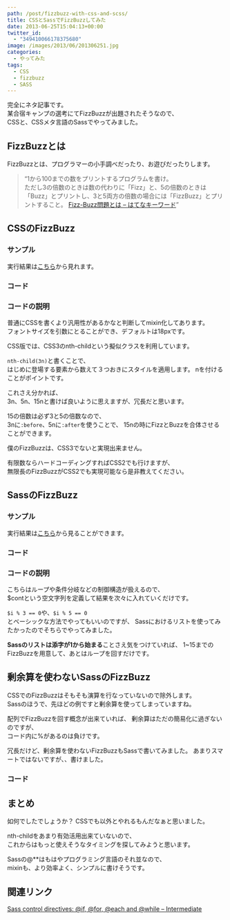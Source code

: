 ```yaml
---
path: /post/fizzbuzz-with-css-and-scss/
title: CSSとSassでFizzBuzzしてみた
date: 2013-06-25T15:04:13+00:00
twitter_id:
  - "349410066178375680"
image: /images/2013/06/201306251.jpg
categories:
  - やってみた
tags:
  - CSS
  - fizzbuzz
  - SASS
---
```

完全にネタ記事です。  
某合宿キャンプの選考にてFizzBuzzが出題されたそうなので、  
CSSと、CSSメタ言語のSassでやってみました。

<!--more-->

FizzBuzzとは
----------------------------------------

FizzBuzzとは、プログラマーの小手調べだったり、お遊びだったりします。

> <q>1から100までの数をプリントするプログラムを書け。<br /> ただし3の倍数のときは数の代わりに「Fizz」と、5の倍数のときは「Buzz」とプリントし、3と5両方の倍数の場合には「FizzBuzz」とプリントすること。 <a href="http://d.hatena.ne.jp/keyword/Fizz%2DBuzz%CC%E4%C2%EA">Fizz-Buzz問題とは – はてなキーワード</a></q>

CSSのFizzBuzz
----------------------------------------

### サンプル

実行結果は[こちら](http://closet.leko.jp/2013/fizzbuzz/css.html)から見れます。

### コード

### コードの説明

普通にCSSを書くより汎用性があるかなと判断してmixin化してあります。  
フォントサイズを引数にとることができ、デフォルトは18pxです。

CSS版では、CSS3のnth-childという擬似クラスを利用しています。

`nth-child(3n)`と書くことで、  
はじめに登場する要素から数えて３つおきにスタイルを適用します。 nを付けることがポイントです。

これさえ分かれば、  
3n、5n、15nと書けば良いように思えますが、冗長だと思います。

15の倍数は必ず3と5の倍数なので、  
3nに`:before`、5nに`:after`を使うことで、 15nの時にFizzとBuzzを合体させることができます。

僕のFizzBuzzは、CSS3でないと実現出来ません。

有限数ならハードコーディングすればCSS2でも行けますが、  
無限長のFizzBuzzがCSS2でも実現可能なら是非教えてください。

SassのFizzBuzz
----------------------------------------

### サンプル

実行結果は[こちら](http://closet.leko.jp/2013/fizzbuzz/sass.html)から見ることができます。

### コード

### コードの説明

こちらはループや条件分岐などの制御構造が扱えるので、  
$contという空文字列を定義して結果を次々に入れていくだけです。

`$i % 3 == 0`や、`$i % 5 == 0`  
とベーシックな方法でやってもいいのですが、 Sassにおけるリストを使ってみたかったのでそちらでやってみました。

**Sassのリストは添字が1から始まる**ことさえ気をつけていれば、 1~15までのFizzBuzzを用意して、あとはループを回すだけです。

剰余算を使わないSassのFizzBuzz
----------------------------------------

CSSでのFizzBuzzはそもそも演算を行なっていないので除外します。  
Sassのほうで、先ほどの例ですと剰余算を使ってしまっていますね。

配列でFizzBuzzを回す概念が出来ていれば、 剰余算はただの簡易化に過ぎないのですが、  
コード内に%があるのは負けです。

冗長だけど、剰余算を使わないFizzBuzzもSassで書いてみました。 あまりスマートではないですが、、書けました。

### コード

まとめ
----------------------------------------

如何でしたでしょうか？ CSSでも以外とやれるもんだなぁと思いました。

nth-childをあまり有効活用出来ていないので、  
これからはもっと使えそうなタイミングを探してみようと思います。

Sassの@**はもはやプログラミング言語のそれ並なので、  
mixinも、より効率よく、シンプルに書けそうです。

関連リンク
----------------------------------------

[Sass control directives: @if, @for, @each and @while – Intermediate](http://thesassway.com/intermediate/if-for-each-while#while)

<div style="font-size:0px;height:0px;line-height:0px;margin:0;padding:0;clear:both">
</div>